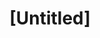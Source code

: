 ---
pid: fs85
title: "[Untitled]"
location_transcription: 
coordinates: "[-75.150303851102, 39.955411847545]"
zipcode: 
gen_neighborhood: 
neighborhood: 
outside_phl: 
age: 
age_range: 
instagram: 
image_file_name: fs_85.jpg
proposal_transcription: "[a figure standing]"
topic: Unknown
topic_summary: '0'
type: Other No Form
keywords_other: 
credit: 
image_labels: 
twitter: 
facebook: 
permalink: "/monuments/fs85/"
layout: item-page
---
